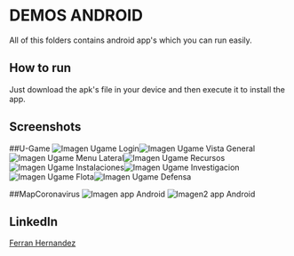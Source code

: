 # DEMOS ANDROID
All of this folders contains android app's which you can run easily.

## How to run
Just download the apk's file in your device and then execute it to install the app.

## Screenshots
##U-Game
![Imagen Ugame Login](https://github.com/Ferranv3/Demos-Android/blob/master/Screenshots/UgameLogin.PNG)![Imagen Ugame Vista General](https://github.com/Ferranv3/Demos-Android/blob/master/Screenshots/VistaGeneral.PNG)![Imagen Ugame Menu Lateral](https://github.com/Ferranv3/Demos-Android/blob/master/Screenshots/MenuLateral.PNG)![Imagen Ugame Recursos](https://github.com/Ferranv3/Demos-Android/blob/master/Screenshots/Recursos.PNG)![Imagen Ugame Instalaciones](https://github.com/Ferranv3/Demos-Android/blob/master/Screenshots/Instalaciones.PNG)![Imagen Ugame Investigacion](https://github.com/Ferranv3/Demos-Android/blob/master/Screenshots/Investigacion.PNG)![Imagen Ugame Flota](https://github.com/Ferranv3/Demos-Android/blob/master/Screenshots/Flota.PNG)![Imagen Ugame Defensa](https://github.com/Ferranv3/Demos-Android/blob/master/Screenshots/Defensa.PNG)

##MapCoronavirus
![Imagen app Android](https://github.com/Ferranv3/Demos-Android/blob/master/Screenshots/CapturaAppMapsCoronavirus.PNG) ![Imagen2 app Android](https://github.com/Ferranv3/Demos-Android/blob/master/Screenshots/Captura2AppMapsCoronavirus.PNG)


## LinkedIn
[Ferran Hernandez](https://es.linkedin.com/in/ferran-hernández-510642187)
